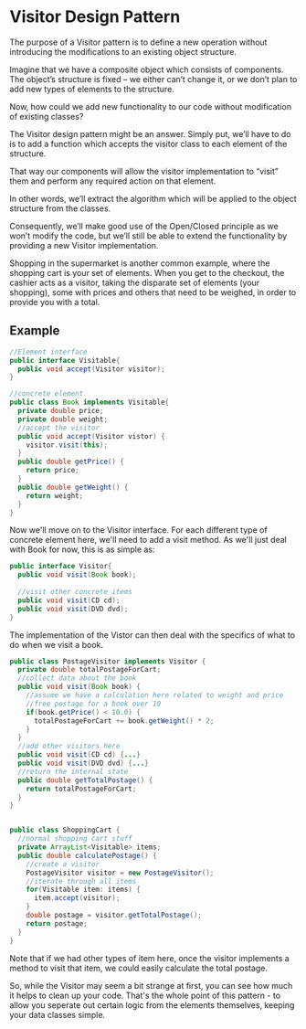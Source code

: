 # Visitor Design Pattern

The purpose of a Visitor pattern is to define a new operation without introducing the modifications to an existing object structure.

Imagine that we have a composite object which consists of components. The object’s structure is fixed – we either can’t change it, or we don’t plan to add new types of elements to the structure.

Now, how could we add new functionality to our code without modification of existing classes?

The Visitor design pattern might be an answer. Simply put, we’ll have to do is to add a function which accepts the visitor class to each element of the structure.

That way our components will allow the visitor implementation to “visit” them and perform any required action on that element.

In other words, we’ll extract the algorithm which will be applied to the object structure from the classes.

Consequently, we’ll make good use of the Open/Closed principle as we won’t modify the code, but we’ll still be able to extend the functionality by providing a new Visitor implementation.

Shopping in the supermarket is another common example, where the shopping cart is your set of elements. When you get to the checkout, the cashier acts as a visitor, taking the disparate set of elements (your shopping), some with prices and others that need to be weighed, in order to provide you with a total. 

## Example

```java
//Element interface
public interface Visitable{
  public void accept(Visitor visitor);
}
```

```java
//concrete element
public class Book implements Visitable{
  private double price;
  private double weight;
  //accept the visitor
  public void accept(Visitor vistor) {
    visitor.visit(this);
  }
  public double getPrice() {
    return price;
  }
  public double getWeight() {
    return weight;
  }
}
```

Now we'll move on to the Visitor interface. For each different type of concrete element here, we'll need to add a visit method. As we'll just deal with Book for now, this is as simple as: 


```java
public interface Visitor{
  public void visit(Book book);
  
  //visit other concrete items
  public void visit(CD cd);
  public void visit(DVD dvd);
}
```

The implementation of the Vistor can then deal with the specifics of what to do when we visit a book. 

```java
public class PostageVisitor implements Visitor {
  private double totalPostageForCart;
  //collect data about the book
  public void visit(Book book) {
    //assume we have a calculation here related to weight and price
    //free postage for a book over 10 
    if(book.getPrice() < 10.0) {
      totalPostageForCart += book.getWeight() * 2;
    }
  }
  //add other visitors here
  public void visit(CD cd) {...}
  public void visit(DVD dvd) {...}
  //return the internal state
  public double getTotalPostage() {
    return totalPostageForCart;
  }
}
```

```java

public class ShoppingCart {
  //normal shopping cart stuff
  private ArrayList<Visitable> items;
  public double calculatePostage() {
    //create a visitor
    PostageVisitor visitor = new PostageVisitor();
    //iterate through all items
    for(Visitable item: items) {
      item.accept(visitor);
    }
    double postage = visitor.getTotalPostage();
    return postage;
  }
}
```

Note that if we had other types of item here, once the visitor implements a method to visit that item, we could easily calculate the total postage.

So, while the Visitor may seem a bit strange at first, you can see how much it helps to clean up your code. That's the whole point of this pattern - to allow you seperate out certain logic from the elements themselves, keeping your data classes simple.

